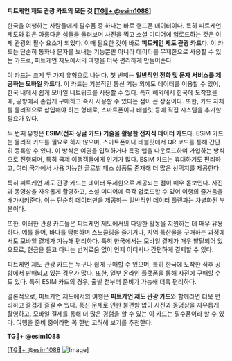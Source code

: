 **피트케언 제도 관광 카드의 모든 것 [[TG💪+ @esim1088](https://t.me/s/esim1088)]**

한국을 여행하는 사람들에게 필수품 중 하나는 바로 핸드폰 데이터이다. 특히 피트케언 제도와 같은 아름다운 섬들을 둘러보며 사진을 찍고 소셜 미디어에 업로드하는 것은 이제 관광의 필수 요소가 되었다. 이때 필요한 것이 바로 **피트케언 제도 관광 카드**다. 이 카드는 단순히 통화나 문자를 보내는 기능뿐만 아니라 데이터를 무제한으로 사용할 수 있는 카드로, 피트케언 제도에서의 여행을 더욱 편리하게 만들어준다.

이 카드는 크게 두 가지 유형으로 나뉜다. 첫 번째는 **일반적인 전화 및 문자 서비스를 제공하는 모바일 카드**다. 이 카드는 기본적인 통신 기능 외에도 데이터를 이용할 수 있어, 한국 내에서 쉽게 모바일 네트워크를 사용할 수 있다. 특히 해외에서 한국에 도착했을 때, 공항에서 손쉽게 구매하고 즉시 사용할 수 있다는 점이 큰 장점이다. 또한, 카드 자체를 물리적으로 삽입해야 하는 형태로, 스마트폰이나 태블릿 등에 직접 시스템을 추가할 필요가 있다.

두 번째 유형은 **ESIM(전자 싱글 카드) 기술을 활용한 전자식 데이터 카드**다. ESIM 카드는 물리적 카드를 필요로 하지 않으며, 스마트폰이나 태블릿에서 QR 코드를 통해 간단히 등록할 수 있다. 이 방식은 여권을 입력하거나 특정 앱을 다운로드하여 가입하는 방식으로 진행되며, 특히 국제 여행객들에게 인기가 많다. ESIM 카드는 휴대하기도 편리하고, 여러 국가에서 사용 가능한 글로벌 패스 상품도 존재해 더 많은 선택지를 제공한다.

특히 피트케언 제도 관광 카드는 데이터 무제한으로 제공되는 점이 매우 돋보인다. 사진과 동영상을 자유롭게 촬영하고, 소셜 미디어에 즉각 업로드할 수 있어 여행의 즐거움을 배가시켜준다. 이는 단순히 데이터만을 제공하는 일반적인 데이터 플랜과는 차별화된 부분이다.

또한, 이러한 관광 카드들은 피트케언 제도에서의 다양한 활동을 지원하는 데 매우 유용하다. 예를 들어, 바다를 탐험하며 스노클링을 즐기거나, 지역 특산물을 구매하는 과정에서도 모바일 결제가 가능해 편리하다. 특히 한국에서는 모바일 결제가 매우 발달되어 있으므로, 현금을 들고 다니는 번거로움 없이 언제 어디서나 간편하게 결제할 수 있다.

피트케언 제도 관광 카드는 누구나 쉽게 구매할 수 있으며, 특히 한국에 도착한 직후 공항에서 판매되고 있는 경우가 많다. 또한, 일부 온라인 플랫폼을 통해 사전에 구매할 수도 있다. 특히 ESIM 카드의 경우, 출발 전부터 준비가 가능해 더욱 편리하다.

결론적으로, 피트케언 제도에서의 여행은 **피트케언 제도 관광 카드**와 함께라면 더욱 편리하고 즐겁게 즐길 수 있다. 통신 문제로 인한 불편함 없이 사진과 동영상을 자유롭게 촬영하고, 모바일 결제를 통해 더 많은 경험을 할 수 있는 이 카드는 필수품이라 할 수 있다. 여행을 준비 중이라면 꼭 한번 고려해 보기를 추천한다. 

**TG💪+ @esim1088**

[[TG💪+ @esim1088](https://t.me/s/esim1088) ![Image](https://i.postimg.cc/Y0z9fWf4/image.png)]